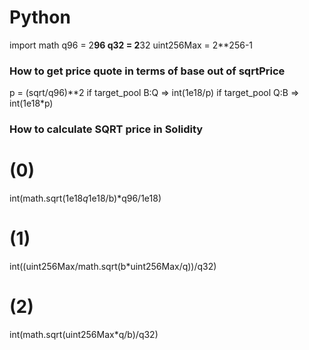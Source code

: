 # Python

import math
q96 = 2**96
q32 = 2**32
uint256Max = 2\*\*256-1

### How to get price quote in terms of base out of sqrtPrice

p = (sqrt/q96)\*\*2
if target_pool B:Q => int(1e18/p)
if target_pool Q:B => int(1e18\*p)

### How to calculate SQRT price in Solidity

# (0)

int(math.sqrt(1e18*q*1e18/b)\*q96/1e18)

# (1)

int((uint256Max/math.sqrt(b\*uint256Max/q))/q32)

# (2)

int(math.sqrt(uint256Max\*q/b)/q32)
